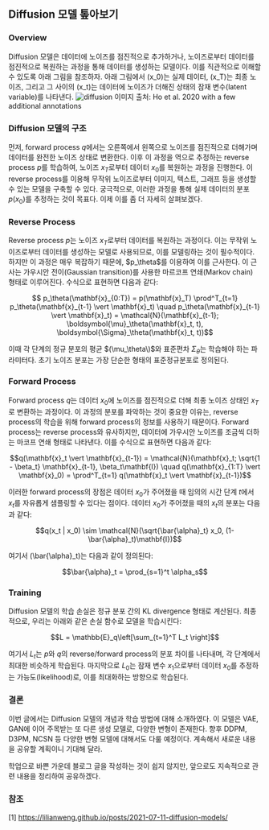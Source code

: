 ## Diffusion 모델 톺아보기 

### Overview

Diffusion 모델은 데이터에 노이즈를 점진적으로 추가하거나, 노이즈로부터 데이터를 점진적으로 복원하는 과정을 통해 데이터를 생성하는 모델이다. 이를 직관적으로 이해할 수 있도록 아래 그림을 참조하자. 아래 그림에서 \(x_0\)는 실제 데이터, \(x_T\)는 최종 노이즈, 그리고 그 사이의 \(x_t\)는 데이터에 노이즈가 더해진 상태의 잠재 변수(latent variable)를 나타낸다.
![diffusion](https://lilianweng.github.io/posts/2021-07-11-diffusion-models/DDPM.png)
이미지 출처: Ho et al. 2020 with a few additional annotations
### Diffusion 모델의 구조

먼저, forward process $q$에서는 오른쪽에서 왼쪽으로 노이즈를 점진적으로 더해가며 데이터를 완전한 노이즈 상태로 변환한다. 이후 이 과정을 역으로 추정하는 reverse process $p$를 학습하여, 노이즈 $x_T$로부터 데이터 $x_0$를 복원하는 과정을 진행한다. 이 reverse process를 이용해 무작위 노이즈로부터 이미지, 텍스트, 그래프 등을 생성할 수 있는 모델을 구축할 수 있다. 궁극적으로, 이러한 과정을 통해 실제 데이터의 분포 $p(x_0)$를 추정하는 것이 목표다. 이제 이를 좀 더 자세히 살펴보겠다.

### Reverse Process

Reverse process $p$는 노이즈 $x_T$로부터 데이터를 복원하는 과정이다. 이는 무작위 노이즈로부터 데이터를 생성하는 모델로 사용되므로, 이를 모델링하는 것이 필수적이다. 하지만 이 과정은 매우 복잡하기 때문에, $p_\theta\$를 이용하여 이를 근사한다. 이 근사는 가우시안 전이(Gaussian transition)를 사용한 마르코프 연쇄(Markov chain) 형태로 이루어진다. 수식으로 표현하면 다음과 같다:
```math
 p_\theta(\mathbf{x}_{0:T}) = p(\mathbf{x}_T) \prod^T_{t=1} p_\theta(\mathbf{x}_{t-1} \vert \mathbf{x}_t) \quad p_\theta(\mathbf{x}_{t-1} \vert \mathbf{x}_t) = \mathcal{N}(\mathbf{x}_{t-1}; \boldsymbol{\mu}_\theta(\mathbf{x}_t, t), \boldsymbol{\Sigma}_\theta(\mathbf{x}_t, t))
```



이때 각 단계의 정규 분포의 평균 $(\mu_\theta\)$와 표준편차 $\Sigma_\theta$는 학습해야 하는 파라미터다. 초기 노이즈 분포는 가장 단순한 형태의 표준정규분포로 정의된다.

### Forward Process

Forward process $q$는 데이터 $x_0$에 노이즈를 점진적으로 더해 최종 노이즈 상태인 $x_T$로 변환하는 과정이다. 이 과정의 분포를 파악하는 것이 중요한 이유는, reverse process의 학습을 위해 forward process의 정보를 사용하기 때문이다. Forward process는 reverse process와 유사하지만, 데이터에 가우시안 노이즈를 조금씩 더하는 마코프 연쇄 형태로 나타낸다. 이를 수식으로 표현하면 다음과 같다:
```math
q(\mathbf{x}_t \vert \mathbf{x}_{t-1}) = \mathcal{N}(\mathbf{x}_t; \sqrt{1 - \beta_t} \mathbf{x}_{t-1}, \beta_t\mathbf{I}) \quad
q(\mathbf{x}_{1:T} \vert \mathbf{x}_0) = \prod^T_{t=1} q(\mathbf{x}_t \vert \mathbf{x}_{t-1})
```

이러한 forward process의 장점은 데이터 $x_0$가 주어졌을 때 임의의 시간 단계 $t$에서 $x_t$를 자유롭게 샘플링할 수 있다는 점이다. 데이터 $x_0$가 주어졌을 때의 $x_t$의 분포는 다음과 같다:

```math
q(x_t | x_0) \sim \mathcal{N}(\sqrt{\bar{\alpha}_t} x_0, (1-\bar{\alpha}_t)\mathbf{I})
```

여기서 \(\bar{\alpha}_t\)는 다음과 같이 정의된다:

```math
\bar{\alpha}_t = \prod_{s=1}^t \alpha_s
```

### Training

Diffusion 모델의 학습 손실은 정규 분포 간의 KL divergence 형태로 계산된다. 최종적으로, 우리는 아래와 같은 손실 함수로 모델을 학습시킨다:

```math
L = \mathbb{E}_q\left[\sum_{t=1}^T L_t \right]
```

여기서 $L_t$는 $p$와 $q$의 reverse/forward process의 분포 차이를 나타내며, 각 단계에서 최대한 비슷하게 학습된다. 마지막으로 $L_0$는 잠재 변수 $x_1$으로부터 데이터 $x_0$를 추정하는 가능도(likelihood)로, 이를 최대화하는 방향으로 학습된다.

### 결론

이번 글에서는 Diffusion 모델의 개념과 학습 방법에 대해 소개하였다. 이 모델은 VAE, GAN에 이어 주목받는 또 다른 생성 모델로, 다양한 변형이 존재한다. 향후 DDPM, D3PM, NCSN 등 다양한 변형 모델에 대해서도 다룰 예정이다. 계속해서 새로운 내용을 공유할 계획이니 기대해 달라. 

학업으로 바쁜 가운데 블로그 글을 작성하는 것이 쉽지 않지만, 앞으로도 지속적으로 관련 내용을 정리하여 공유하겠다.

### 참조
[1] https://lilianweng.github.io/posts/2021-07-11-diffusion-models/
